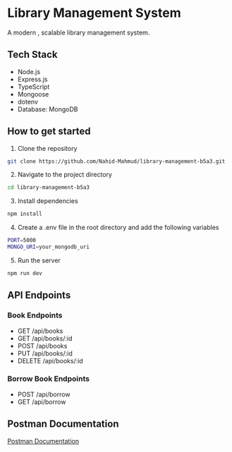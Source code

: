 # Library Management System

A modern , scalable library management system. 

## Tech Stack

- Node.js
- Express.js
- TypeScript
- Mongoose
- dotenv
- Database: MongoDB

## How to get started

1. Clone the repository

```bash
git clone https://github.com/Nahid-Mahmud/library-management-b5a3.git
```
2. Navigate to the project directory

```bash
cd library-management-b5a3
```
3. Install dependencies

```bash
npm install
```
4. Create a .env file in the root directory and add the following variables

```bash
PORT=5000
MONGO_URI=your_mongodb_uri
```
5. Run the server

```bash
npm run dev
```

## API Endpoints

### Book Endpoints

- GET /api/books
- GET /api/books/:id
- POST /api/books
- PUT /api/books/:id
- DELETE /api/books/:id

### Borrow Book Endpoints

- POST /api/borrow
- GET /api/borrow


## Postman Documentation

[Postman Documentation](https://documenter.getpostman.com/view/30562539/2sB2xBEVzG)
